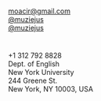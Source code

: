 <div class="col-md row">
  <div class="col-4 text-center">
    <h1 class="giant">
      <i class="fa wow fadeInUp fa-laptop"></i>
    </h1>
  </div>
  <div class="col-8">
    <dl>
      <dt><i class="fa fa-envelope"></i></dt> 
      <dd><a href="#" onclick="this.href='mailto:'+this.innerHTML.split('').reverse().join('')" style="unicode-bidi:bidi-override; direction: rtl;">moc.liamg@ricaom</a>&#x200E;</dd>
      <dt><i class="fa fa-twitter"></i></dt> 
      <dd><a href="http://twitter.com/muziejus" target="_blank">@muziejus</a></dd>
      <dt><i class="fa fa-github"></i></dt> 
      <dd><a href="http://github.com/muziejus" target="_blank">@muziejus</a></dd>
    </dl>
  </div>
</div>

<div class="col-md row">
  <div class="col-4 text-center">
    <h1 class="giant">
      <i class="fa wow fadeInUp fa-globe"></i>
    </h1>
  </div>
  <div class="col-8">
    <dl>
      <dt> <i class="fa fa-phone"></i></dt>
      <dd> +1 312 792 8828</dd>
      <dt><i class="fa fa-envelope"></i></dt>
      <dd>Dept. of English<br />New York University<br />244 Greene St.<br />New York, NY 10003, USA</dd>
    </dl>
  </div>
</div>
